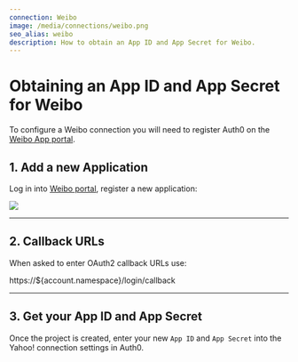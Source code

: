 ```yaml
---
connection: Weibo
image: /media/connections/weibo.png
seo_alias: weibo
description: How to obtain an App ID and App Secret for Weibo.
---
```


# Obtaining an App ID and App Secret for Weibo

To configure a Weibo connection you will need to register Auth0 on the [Weibo App portal](http://open.weibo.com/apps).

## 1. Add a new Application
Log in into [Weibo portal](http://open.weibo.com/apps), register a new application:

![](/media/articles/connections/social/weibo/weibo-register-1.png)

---
## 2. Callback URLs

When asked to enter OAuth2 callback URLs use:

  https://${account.namespace}/login/callback

---
## 3. Get your App ID and App Secret

Once the project is created, enter your new `App ID` and `App Secret` into the Yahoo! connection settings in Auth0.

